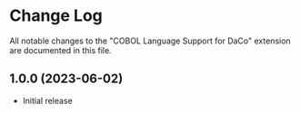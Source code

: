 # Change Log

All notable changes to the "COBOL Language Support for DaCo" extension are documented in this file.

## 1.0.0 (2023-06-02)

- Initial release
